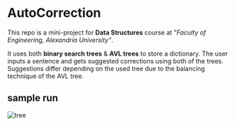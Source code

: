 # AutoCorrection

This repo is a mini-project for **Data Structures** course at _"Faculty of Engineering, Alexandria University"_.

It uses both **binary search trees** & **AVL trees** to store a dictionary. The user inputs a sentence and gets suggested corrections using  both of the trees. Suggestions differ depending on the used tree due to the balancing technique of the AVL tree.

## sample run

![tree](https://user-images.githubusercontent.com/42680230/56070740-f68f4d00-5d89-11e9-8bf0-62c565e04ce0.PNG)
